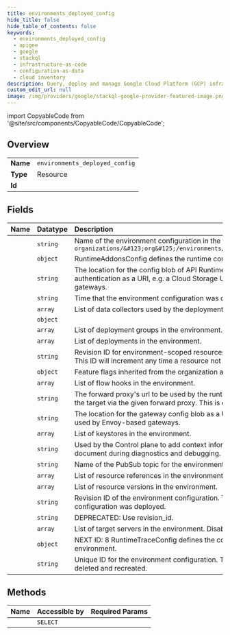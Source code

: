 ```yaml
---
title: environments_deployed_config
hide_title: false
hide_table_of_contents: false
keywords:
  - environments_deployed_config
  - apigee
  - google    
  - stackql
  - infrastructure-as-code
  - configuration-as-data
  - cloud inventory
description: Query, deploy and manage Google Cloud Platform (GCP) infrastructure and resources using SQL
custom_edit_url: null
image: /img/providers/google/stackql-google-provider-featured-image.png
---
```


import CopyableCode from '@site/src/components/CopyableCode/CopyableCode';




## Overview
<table><tbody>
<tr><td><b>Name</b></td><td><code>environments_deployed_config</code></td></tr>
<tr><td><b>Type</b></td><td>Resource</td></tr>
<tr><td><b>Id</b></td><td><CopyableCode code="google.apigee.environments_deployed_config" /></td></tr>
</tbody></table>

## Fields
| Name | Datatype | Description |
|:-----|:---------|:------------|
| <CopyableCode code="name" /> | `string` | Name of the environment configuration in the following format: `organizations/&#123;org&#125;/environments/&#123;env&#125;/configs/&#123;config&#125;` |
| <CopyableCode code="addonsConfig" /> | `object` | RuntimeAddonsConfig defines the runtime configurations for add-ons in an environment. |
| <CopyableCode code="arcConfigLocation" /> | `string` | The location for the config blob of API Runtime Control, aka Envoy Adapter, for op-based authentication as a URI, e.g. a Cloud Storage URI. This is only used by Envoy-based gateways. |
| <CopyableCode code="createTime" /> | `string` | Time that the environment configuration was created. |
| <CopyableCode code="dataCollectors" /> | `array` | List of data collectors used by the deployments in the environment. |
| <CopyableCode code="debugMask" /> | `object` |  |
| <CopyableCode code="deploymentGroups" /> | `array` | List of deployment groups in the environment. |
| <CopyableCode code="deployments" /> | `array` | List of deployments in the environment. |
| <CopyableCode code="envScopedRevisionId" /> | `string` | Revision ID for environment-scoped resources (e.g. target servers, keystores) in this config. This ID will increment any time a resource not scoped to a deployment group changes. |
| <CopyableCode code="featureFlags" /> | `object` | Feature flags inherited from the organization and environment. |
| <CopyableCode code="flowhooks" /> | `array` | List of flow hooks in the environment. |
| <CopyableCode code="forwardProxyUri" /> | `string` | The forward proxy's url to be used by the runtime. When set, runtime will send requests to the target via the given forward proxy. This is only used by programmable gateways. |
| <CopyableCode code="gatewayConfigLocation" /> | `string` | The location for the gateway config blob as a URI, e.g. a Cloud Storage URI. This is only used by Envoy-based gateways. |
| <CopyableCode code="keystores" /> | `array` | List of keystores in the environment. |
| <CopyableCode code="provider" /> | `string` | Used by the Control plane to add context information to help detect the source of the document during diagnostics and debugging. |
| <CopyableCode code="pubsubTopic" /> | `string` | Name of the PubSub topic for the environment. |
| <CopyableCode code="resourceReferences" /> | `array` | List of resource references in the environment. |
| <CopyableCode code="resources" /> | `array` | List of resource versions in the environment. |
| <CopyableCode code="revisionId" /> | `string` | Revision ID of the environment configuration. The higher the value, the more recently the configuration was deployed. |
| <CopyableCode code="sequenceNumber" /> | `string` | DEPRECATED: Use revision_id. |
| <CopyableCode code="targets" /> | `array` | List of target servers in the environment. Disabled target servers are not displayed. |
| <CopyableCode code="traceConfig" /> | `object` | NEXT ID: 8 RuntimeTraceConfig defines the configurations for distributed trace in an environment. |
| <CopyableCode code="uid" /> | `string` | Unique ID for the environment configuration. The ID will only change if the environment is deleted and recreated. |
## Methods
| Name | Accessible by | Required Params |
|:-----|:--------------|:----------------|
| <CopyableCode code="organizations_environments_get_deployed_config" /> | `SELECT` | <CopyableCode code="environmentsId, organizationsId" /> |
